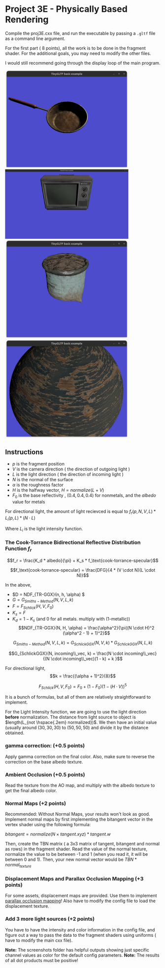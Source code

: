 # Project 3E - Physically Based Rendering

Compile the proj3E.cxx file, and run the executable by passing a `.gltf` file as a command line argument.

For the first part ( 8 points), all the work is to be done in the fragment shader. For the additional goals, you may need to modify the other files. 

I would still recommend going through the display loop of the main program.

<img src="screenshots/Brasspan-full.png" width=400> <img src="screenshots/TV_full.png" width=400>
<img src="screenshots/Compost_full.png" width=400> <img src="screenshots/Woodtexture-full.png" width=400>



## Instructions 

- $p$ is the fragment position
- $V$ is the camera direction ( the direction of outgoing light ) 
- $L$ is the light direction ( the direction of incoming light ) 
- $N$ is the normal of the surface
- $\alpha$ is the roughness factor
- $H$ is the halfway vector, $H = normalize(L+V)$
- $F_0$ is the base reflectivity , $(0.4,0.4,0.4)$ for nonmetals, and the $albedo$ value for metals

For directional light, the amount of light recievced is equal to $f_r(p,N,V,L) * L_i(p,L) * (N \cdot L)$

Where $L_i$ is the light intensity function.


### The Cook-Torrance Bidirectional Reflective Distribution Function $f_r$

$$f_r = \frac{K_d * albedo}{\pi} + K_s * f_\text{cook-torrance-specular}$$


$$f_\text{cook-torrance-specular} = \frac{DFG}{4 * (V \cdot N)(L \cdot N)}$$

In the above, 
- $D = NDF_{TR-GGX}(n, h, \alpha) $
- $G = G_{Smiths-Method}(N,V,L,k)$ 
- $F = F_{Schlick}(H, V, F_0)$
- $K_s = F$
- $K_d = 1 - K_s$ (and 0 for all metals. multiply with (1-metallic))
$$NDF_{TR-GGX}(N, H, \alpha) = \frac{\alpha^2}{\pi((N \cdot H)^2 (\alpha^2 - 1) + 1)^2}$$


$$G_{Smiths-Method}(N,V,L,k)       		 =   G_{SchlickGGX}(N, V, k) * G_{SchlickGGX}(N, L, k)  		$$

$$G_{SchlickGGX}(N, incoming\\_vec, k)       		 =    		\frac{N \cdot incoming\\_vec}    	{(N \cdot incoming\\_vec)(1 - k) + k }$$

For directional light, $$k = \frac{(\alpha + 1)^2}{8}$$

$$F_{Schlick}(H, V, F_0) =     F_0 + (1 - F_0) ( 1 - (H \cdot V))^5$$



It is a bunch of formulas, but all of them are relatively straightforward to implement. 

For the Light Intensity function, we are going to use the light direction **before** normalization. The distance from light source to object is $length(L_{not \hspace{.2em} normalized})$. We then have an initial value (usually around $(30,30,30)$ to $(50,50,50)$ and divide it by the distance obtained.

### gamma correction: (+0.5 points)

Apply gamma correction on the final color. Also, make sure to reverse the correction on the base albedo texture.

### Ambient Occlusion (+0.5 points)

Read the texture from the AO map, and multiply with the albedo texture to get the final albedo color.

### Normal Maps (+2 points)

Recommended: Without Normal Maps, your results won't look as good. Implement normal maps by first implementing the bitangent vector in the vertex shader using the following formula:

$bitangent = normalize( N \times tangent.xyz ) * tangent.w$

Then, create the TBN matrix ( a 3x3 matrix of tangent, bitangent and normal as rows) in the fragment shader. Read the value of the normal texture, normalize the value to be between -1 and 1 (when you read it, it will be between 0 and 1). Then, your new normal vector would be $TBN * normal_{texture}$

### Displacement Maps and Parallax Occlusion Mapping (+3 points)

For some assets, displacement maps are provided. Use them to implement [parallax occlusion mapping](https://learnopengl.com/Advanced-Lighting/Parallax-Mapping)! Also have to modify the config file to load the displacement texture.

### Add 3 more light sources (+2 points)

You have to have the intensity and color information in the config file, and figure out a way to pass the data to the fragment shaders using uniforms ( have to modify the main cxx file).



**Note:** The screenshots folder has helpful outputs showing just specific channel values as color for the default config parameters. 
**Note:** The results of all dot products must be positive!
